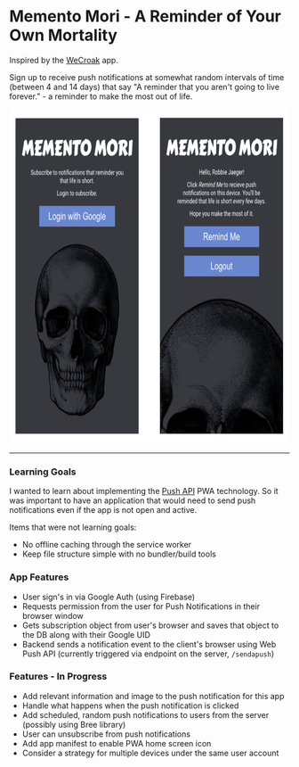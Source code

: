 # Memento Mori - A Reminder of Your Own Mortality

Inspired by the [WeCroak](https://www.wecroak.com/) app.

Sign up to receive push notifications at somewhat random intervals of time (between 4 and 14 days) that say "A reminder that you aren't going to live forever." - a reminder to make the most out of life.

<img src="./public/ui.png" alt="screenshot of UI" height="600">

---

### Learning Goals

I wanted to learn about implementing the [Push API](https://developers.google.com/web/ilt/pwa/introduction-to-push-notifications) PWA technology. So it was important to have an application that would need to send push notifications even if the app is not open and active.

Items that were not learning goals:

* No offline caching through the service worker
* Keep file structure simple with no bundler/build tools

### App Features

* User sign's in via Google Auth (using Firebase)
* Requests permission from the user for Push Notifications in their browser window
* Gets subscription object from user's browser and saves that object to the DB along with their Google UID
* Backend sends a notification event to the client's browser using Web Push API (currently triggered via endpoint on the server, `/sendapush`)

### Features - In Progress

* Add relevant information and image to the push notification for this app
* Handle what happens when the push notification is clicked
* Add scheduled, random push notifications to users from the server (possibly using Bree library)
* User can unsubscribe from push notifications
* Add app manifest to enable PWA home screen icon
* Consider a strategy for multiple devices under the same user account
